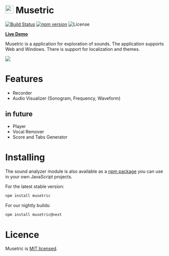 # <img src="https://user-images.githubusercontent.com/7475599/87945559-1c49ec80-cacb-11ea-8f24-42c0738d1dcd.png" width="26" height="26"> Musetric

[![Build Status](https://dev.azure.com/popelenkow/musetric/_apis/build/status/musetric)](https://dev.azure.com/popelenkow/musetric/_build/latest?definitionId=1)
[![npm version](https://img.shields.io/npm/v/musetric)](https://www.npmjs.com/package/musetric)
![License](https://img.shields.io/github/license/popelenkow/musetric)

[**Live Demo**](https://popelenkow.github.io/Musetric)

Musetric is a application for exploration of sounds. The application supports Web and Windows. There is support for localization and themes.

<img src="https://user-images.githubusercontent.com/7475599/104832178-d75c1280-58c1-11eb-81a5-3164b90c48cf.png">

# Features

- Recorder
- Audio Visualizer (Sonogram, Frequency, Waveform)

## in future

- Player
- Vocal Remover
- Score and Tabs Generator

# Installing

The sound analyzer module is also available as a [npm package](https://www.npmjs.com/package/musetric) you can use in your own JavaScript projects.

For the latest stable version:

```bash
npm install musetric
```

For our nightly builds:

```bash
npm install musetric@next
```

# Licence

Musetric is [MIT licensed](licence.txt).